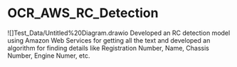 # OCR_AWS_RC_Detection
![]Test_Data/Untitled%20Diagram.drawio
Developed an RC detection model using Amazon Web Services for getting all the text and developed an algorithm for finding details like Registration Number, Name, Chassis Number, Engine Numer, etc.
